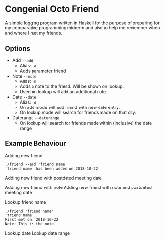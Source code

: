 # Congenial Octo Friend
A simple logging program written in Haskell for the purpose of preparing for my comparative programming midterm and also to help me remember when and where I met my friends.

## Options
* Add `--add`
    * Alias: `-a`
    * Adds parameter friend
* Note `--note`
    * Alias: `-n`
    * Adds a note to the friend. Will be shown on lookup.
    * Used on lookup will add an additional note.
* Date `--date`
    * Alias: `-d`
    * On add mode will add friend with new date entry.
    * On lookup mode will search for friends made on that day.
* Daterange `--daterange`
    * On lookup will search for friends made within (inclusive) the date range
## Example Behaviour
Adding new friend
```
./friend --add 'friend name'
'friend name' has been added on 2018-10-22
```

Adding new friend with postdated meeting date


Adding new friend with note
Adding new friend with note and postdated meeting date


Lookup friend name
```
./friend 'friend name'
'friend name'
First met on: 2018-10-22
Note: This is the note.
```

Lookup date
Lookup date range